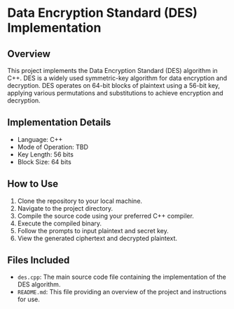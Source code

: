 # Data Encryption Standard (DES) Implementation

## Overview
This project implements the Data Encryption Standard (DES) algorithm in C++. DES is a widely used symmetric-key algorithm for data encryption and decryption. DES operates on 64-bit blocks of plaintext using a 56-bit key, applying various permutations and substitutions to achieve encryption and decryption.

## Implementation Details
- Language: C++
- Mode of Operation: TBD
- Key Length: 56 bits
- Block Size: 64 bits

## How to Use
1. Clone the repository to your local machine.
2. Navigate to the project directory.
3. Compile the source code using your preferred C++ compiler.
4. Execute the compiled binary.
5. Follow the prompts to input plaintext and secret key.
6. View the generated ciphertext and decrypted plaintext.

## Files Included
- `des.cpp`: The main source code file containing the implementation of the DES algorithm.
- `README.md`: This file providing an overview of the project and instructions for use.
